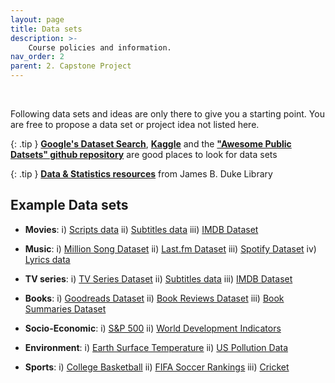 ```yaml
---
layout: page
title: Data sets
description: >-
    Course policies and information.
nav_order: 2
parent: 2. Capstone Project
---
```


<br/>

Following data sets and ideas are only there to give you a starting point. You are free to propose a data set or project idea not listed here. 

{: .tip }
**[Google's Dataset Search](https://datasetsearch.research.google.com)**, **[Kaggle](https://www.kaggle.com/datasets)** and the **["Awesome Public Datsets" github repository](https://github.com/awesomedata/awesome-public-datasets)** are good places to look for data sets 

{: .tip }
**[Data & Statistics resources](https://libguides.furman.edu/resources/statistics/home)** from James B. Duke Library

## Example Data sets

* **Movies**: i) [Scripts data](https://www.kaggle.com/datasets/gufukuro/movie-scripts-corpus) ii) [Subtitles data](https://datasetsearch.research.google.com/search?src=0&query=subtitles) iii) [IMDB Dataset](https://www.kaggle.com/stefanoleone992/imdb-extensive-dataset)

* **Music**: i) [Million Song Dataset](https://labrosa.ee.columbia.edu/millionsong/) ii) [Last.fm Dataset](http://millionsongdataset.com/lastfm/) iii) [Spotify Dataset](https://www.kaggle.com/yamaerenay/spotify-dataset-19212020-160k-tracks) iv) [Lyrics data](https://datasetsearch.research.google.com/search?src=0&query=lyrics&docid=L2cvMTFzMXQ2azkybg%3D%3D)

* **TV series**: i) [TV Series Dataset](https://www.kaggle.com/ruchi798/tv-shows-on-netflix-prime-video-hulu-and-disney) ii) [Subtitles data](https://datasetsearch.research.google.com/search?src=0&query=subtitles) iii) [IMDB Dataset](https://www.kaggle.com/stefanoleone992/imdb-extensive-dataset)

* **Books**: i) [Goodreads Dataset](https://www.kaggle.com/jealousleopard/goodreadsbooks) ii) [Book Reviews Dataset](https://www.kaggle.com/ruchi798/bookcrossing-dataset) iii) [Book Summaries Dataset](https://www.kaggle.com/philippsp/booksummaries)

* **Socio-Economic**: i) [S&P 500](https://www.kaggle.com/datasets/andrewmvd/sp-500-stocks) ii) [World Development Indicators](https://www.kaggle.com/datasets/kaggle/world-development-indicators)

* **Environment**: i) [Earth Surface Temperature](https://www.kaggle.com/datasets/berkeleyearth/climate-change-earth-surface-temperature-data) ii) [US Pollution Data](https://www.kaggle.com/datasets/sogun3/uspollution)

* **Sports**: i) [College Basketball](https://www.kaggle.com/datasets/andrewsundberg/college-basketball-dataset) ii) [FIFA Soccer Rankings](https://www.kaggle.com/datasets/tadhgfitzgerald/fifa-international-soccer-mens-ranking-1993now) iii) [Cricket](https://www.kaggle.com/datasets/jaykay12/odi-cricket-matches-19712017)

<!--- ## Example Project Ideas
<!-- ### Movie / Song / TV Recommendation System   -->

<!-- * Implement a **Recommendation System** using the data sets above. **Unsupervised**{: .label .label-purple }   -->
<!-- **Tabular**{: .label .label-purple } **Text**{: .label .label-purple }  -->

<!-- * Predict the **Genre / Artist** of the media using the data sets above. **Classification**{: .label .label-purple }   -->
<!-- **Tabular**{: .label .label-purple } **Text**{: .label .label-purple }  -->

<!-- * Predict the **Rating / Popularity / Revenue** of the media using the data sets above. **Regression**{: .label .label-purple }  -->
 <!-- **Tabular**{: .label .label-purple } **Text**{: .label .label-purple }  -->

<!-- * Use **historical trend to predict future value of an indicator**. **Time Series**{: .label .label-purple }  -->

